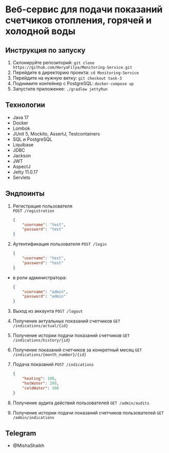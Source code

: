 # Веб-сервис для подачи показаний счетчиков отопления, горячей и холодной воды

## Инструкция по запуску

1. Склонируйте репозиторий: `git clone https://github.com/HoryaFilya/Monitoring-Service.git`
2. Перейдите в директорию проекта: `cd Monitoring-Service`
3. Перейдите на нужную ветку: `git checkout task-3`
4. Поднимите контейнер с PostgreSQL: `docker-compose up`
4. Запустите приложение: `./gradlew jettyRun`

## Технологии

- Java 17
- Docker
- Lombok
- JUnit 5, Mockito, AssertJ, Testcontainers
- SQL и PostgreSQL
- Liquibase
- JDBC
- Jackson
- JWT
- AspectJ
- Jetty 11.0.17
- Servlets

## Эндпоинты

1. Регистрация пользователя  
   `POST /registration`
   ```json
   {
       "username": "test",
       "password": "test"
   }

2. Аутентификация пользователя
   `POST /login`
   ```json
   {
       "username": "test",
       "password": "test"
   }

- в роли администратора:
   ```json
   {
       "username": "admin",
       "password": "admin"
   }

3. Выход из аккаунта
   `POST /logout`

4. Получение актуальных показаний счетчиков
   `GET /indications/actual/{id}`

5. Получение истории подачи показаний счетчиков
   `GET /indications/history/{id}`

6. Получение показаний счетчиков за конкретный месяц
   `GET /indications/{month_number}/{id}`

7. Подача показаний
   `POST /indications`
   ```json
   {
       "heating": 100,
       "hotWater": 200,
       "coldWater": 300
   }

8. Получение аудита действий пользователей
   `GET /admin/audits`

9. Получение истории подачи показаний счетчиков пользователей
   `GET /admin/indications`


## Telegram
- @MishaShaikh
